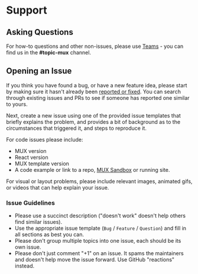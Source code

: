 # Support

## Asking Questions

For how-to questions and other non-issues, please use [Teams](https://teams.microsoft.com/l/channel/19%3a79019dc124254588919e098c7ad1307c%40thread.tacv2/topic-mux?groupId=80be72e5-1fa7-4481-9641-9973ba3639f2&tenantId=5d3e2773-e07f-4432-a630-1a0f68a28a05) - you can find us in the **#topic-mux** channel.

## Opening an Issue

If you think you have found a bug, or have a new feature idea, please start by making sure it hasn't already been [reported or fixed](https://github.com/manulife-innersource/mux-next-template/issues?q=is%3Aissue+is%3Aclosed). You can search through existing issues and PRs to see if someone has reported one similar to yours.

Next, create a new issue using one of the provided issue templates that briefly explains the problem, and provides a bit of background as to the circumstances that triggered it, and steps to reproduce it.

For code issues please include:

- MUX version
- React version
- MUX template version
- A code example or link to a repo, [MUX Sandbox](https://mux.manulife.com/sandbox) or running site.

For visual or layout problems, please include relevant images, animated gifs, or videos that can help explain your issue.

### Issue Guidelines

- Please use a succinct description ("doesn't work" doesn't help others find similar issues).
- Use the appropriate issue template (`Bug` / `Feature` / `Question`) and fill in all sections as best you can.
- Please don't group multiple topics into one issue, each should be its own issue.
- Please don't just comment "+1" on an issue. It spams the maintainers and doesn't help move the issue forward. Use GitHub "reactions" instead.
